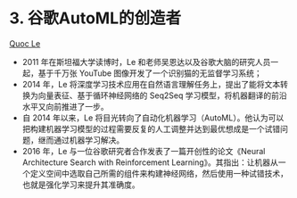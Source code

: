 # 3. 谷歌AutoML的创造者
[Quoc Le](https://ai.google/research/people/QuocLe)

- 2011 年在斯坦福大学读博时，Le 和老师吴恩达以及谷歌大脑的研究人员一起，基于千万张 YouTube 图像开发了一个识别猫的无监督学习系统；
- 2014 年，Le 将深度学习技术应用在自然语言理解任务上，提出了能将文本转换为向量表征、基于循环神经网络的 Seq2Seq 学习模型，将机器翻译的前沿水平又向前推进了一步。
- 自 2014 年以来，Le 将目光转向了自动化机器学习（AutoML）。他认为可以把构建机器学习模型的过程需要反复的人工调整并达到最优想成是一个试错问题，继而通过机器学习解决。
- 2016 年，Le 与一位谷歌研究者合作发表了一篇开创性的论文《Neural Architecture Search with Reinforcement Learning》。其指出：让机器从一个定义空间中选取自己所需的组件来构建神经网络，然后使用一种试错技术，也就是强化学习来提升其准确度。